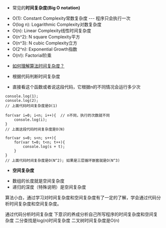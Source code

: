 * 常见的**时间复杂度(Big O notation)**
- O(1): Constant Complexity常数复杂度  --- 程序只会执行一次
- O(log n): Logarithmic Complexity对数复杂度
- O(n): Linear Complexity线性时间复杂度
- O(n^2): N square Complexity平方
- O(n^3): N cubic Complexity立方
- O(2^n): Exponential Growth指数
- O(n!): Factorial阶乘
* [如何理解算法时间复杂度？](https://www.zhihu.com/question/21387264 "如何理解算法时间复杂度？")

* 根据代码判断时间复杂度
- 直接看这个函数或者说这段代码，它根据n的不同情况会运行多少次

```
console.log(1);
console.log(2);
// 上面代码时间复杂度是O(1)

for(var i=0; i<n; i++){  // n不同，执行的次数就不同
    console.log(i);
}
// 上面这段代码时间复杂度是O(N)

for(var s=0; s<n; s++){
    for(var t=0; t<n; t++){
        console.log(s + t);
    }
}
// 上面代码时间复杂度是O(N^2); 如果是三层循环嵌套就是O(N^3)

```


* **空间复杂度**
- 数组的长度就是空间复杂度
- 递归的深度（特殊说明）是空间复杂度






算法小白，通过学习对时间复杂度和空间复杂度有了一定的了解，学会通过代码分析时间复杂度和空间复杂度。

通过代码分析时间复杂度
下意识的养成分析自己所写程序的时间复杂度和空间复杂度
二分查找是log(n)时间复杂度
二叉树时间复杂度是O(n)